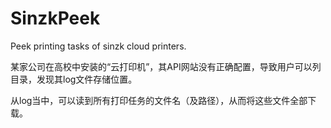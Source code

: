 # SinzkPeek
Peek printing tasks of sinzk cloud printers.

某家公司在高校中安装的“云打印机”，其API网站没有正确配置，导致用户可以列目录，发现其log文件存储位置。

从log当中，可以读到所有打印任务的文件名（及路径），从而将这些文件全部下载。
